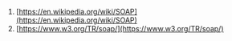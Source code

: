 1. [https://en.wikipedia.org/wiki/SOAP](https://en.wikipedia.org/wiki/SOAP)
2. [https://www.w3.org/TR/soap/](https://www.w3.org/TR/soap/)
